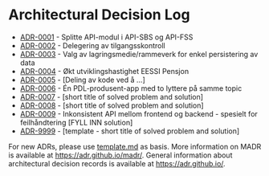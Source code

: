 # Architectural Decision Log

<!-- adrlog -- Regenerate the content by using "adr-log -i". You can install it via "npm install -g adr-log" -->

* [ADR-0001](0001-Splitte-API.md) - Splitte API-modul i API-SBS og API-FSS
* [ADR-0002](0002-Tilgangsstyring.md) - Delegering av tilgangsskontroll
* [ADR-0003](0003-KeyValueStore.md) - Valg av lagringsmedie/rammeverk for enkel persistering av data
* [ADR-0004](0004-Utviklingshastighet.md) - Økt utviklingshastighet EESSI Pensjon
* [ADR-0005](0005-Deling_av_kode.md) - [Deling av kode ved å ...]
* [ADR-0006](0006-PDL-produsent-i-flere-apper.md) - Én PDL-produsent-app med to lyttere på samme topic 
* [ADR-0007](0007-Korte-ned-tid-rinasaker-kall.md) - [short title of solved problem and solution]
* [ADR-0008](0008-Rammeverk-for-EP-lytter-apper.md) - [short title of solved problem and solution]
* [ADR-0009](0009-inkonsistent-api.md) - Inkonsistent API mellom frontend og backend - spesielt for feilhåndtering [FYLL INN solution]
* [ADR-9999](9999-template.md) - [template - short title of solved problem and solution]

<!-- adrlogstop -->

For new ADRs, please use [template.md](_template.md) as basis.
More information on MADR is available at <https://adr.github.io/madr/>.
General information about architectural decision records is available at <https://adr.github.io/>.
